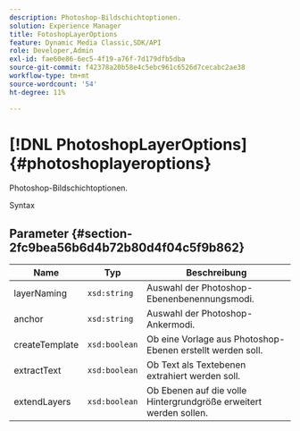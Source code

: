 ```yaml
---
description: Photoshop-Bildschichtoptionen.
solution: Experience Manager
title: FotoshopLayerOptions
feature: Dynamic Media Classic,SDK/API
role: Developer,Admin
exl-id: fae60e86-6ec5-4f19-a76f-7d179dfb5dba
source-git-commit: f42378a20b58e4c5ebc961c6526d7cecabc2ae38
workflow-type: tm+mt
source-wordcount: '54'
ht-degree: 11%

---
```


# [!DNL PhotoshopLayerOptions]{#photoshoplayeroptions}

Photoshop-Bildschichtoptionen.

Syntax

## Parameter {#section-2fc9bea56b6d4b72b80d4f04c5f9b862}

| Name | Typ | Beschreibung |
|---|---|---|
| layerNaming | `xsd:string` | Auswahl der Photoshop-Ebenenbenennungsmodi. |
| anchor | `xsd:string` | Auswahl der Photoshop-Ankermodi. |
| createTemplate | `xsd:boolean` | Ob eine Vorlage aus Photoshop-Ebenen erstellt werden soll. |
| extractText | `xsd:boolean` | Ob Text als Textebenen extrahiert werden soll. |
| extendLayers | `xsd:boolean` | Ob Ebenen auf die volle Hintergrundgröße erweitert werden sollen. |
